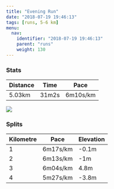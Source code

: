 ```yaml
---
title: "Evening Run"
date: "2018-07-19 19:46:13"
tags: [runs, 5-6 km]
menu:
  nav:
    identifier: "2018-07-19 19:46:13"
    parent: "runs"
    weight: 130
---
```


### Stats

| Distance | Time | Pace |
|----------|------|------|
|5.03km|31m2s|6m10s/km|

<img src='https://maps.googleapis.com/maps/api/staticmap?maptype=roadmap&path=enc:}wjeIjeyLk@kDnD~GRdJfDhKpKrFlLrUzDnOfGfe@k@eAl@`j@oAbSvAwTs@oh@f@fBmEu[aJs`@oJkPuDWuDsEsEaOB}EyDqF|AxD&key=AIzaSyAfqMeaZ1CCJFGP5cWud__oZnT_Pybg-1M&size=800x800&markers=color:yellow|label:S|53.47215,-2.26406&markers=color:green|label:F|53.47209999999999,-2.2642700000000002'>

### Splits

| Kilometre | Pace | Elevation |
|------|------|-----------|
|1|6m17s/km|-0.1m|
|2|6m13s/km|-1m|
|3|6m04s/km|4.8m|
|4|5m27s/km|-3.8m|
